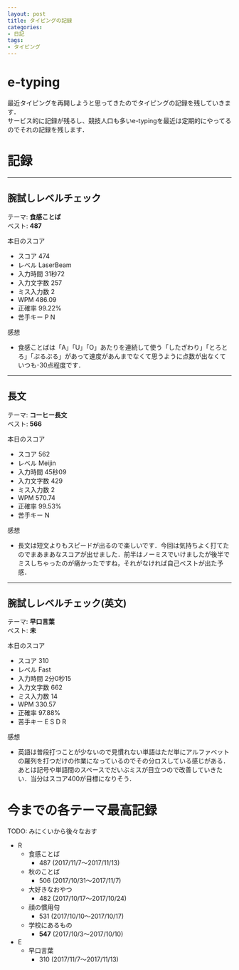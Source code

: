 ```yaml
---
layout: post
title: タイピングの記録
categories:
- 日記
tags:
- タイピング
---
```


# e-typing
最近タイピングを再開しようと思ってきたのでタイピングの記録を残していきます．  
サービス的に記録が残るし、競技人口も多いe-typingを最近は定期的にやってるのでそれの記録を残します．

# 記録
---
## 腕試しレベルチェック
テーマ: **食感ことば**  
ベスト: **487**

本日のスコア
- スコア 474
- レベル LaserBeam
- 入力時間 31秒72
- 入力文字数 257
- ミス入力数 2
- WPM 486.09
- 正確率 99.22%
- 苦手キー P N

感想
- 食感ことばは「A」「U」「O」あたりを連続して使う「したざわり」「とろとろ」「ぷるぷる」があって速度があんまでなくて思うように点数が出なくていつも-30点程度です．

---
## 長文
テーマ: **コーヒー長文**  
ベスト: **566**

本日のスコア
- スコア 562
- レベル Meijin
- 入力時間 45秒09
- 入力文字数 429
- ミス入力数 2
- WPM 570.74
- 正確率 99.53%
- 苦手キー N

感想
- 長文は短文よりもスピードが出るので楽しいです．今回は気持ちよく打てたのでまあまあなスコアが出せました．前半はノーミスでいけましたが後半でミスしちゃったのが痛かったですね，それがなければ自己ベストが出た予感．

---
## 腕試しレベルチェック(英文)
テーマ: **早口言葉**  
ベスト: **未**

本日のスコア

- スコア 310
- レベル Fast
- 入力時間 2分0秒15
- 入力文字数 662
- ミス入力数 14
- WPM 330.57
- 正確率 97.88%
- 苦手キー E S D R  

感想
- 英語は普段打つことが少ないので見慣れない単語はただ単にアルファベットの羅列を打つだけの作業になっているのでその分ロスしている感じがある．あとは記号や単語間のスペースでだいぶミスが目立つので改善していきたい．当分はスコア400が目標になりそう．

# 今までの各テーマ最高記録
TODO: みにくいから後々なおす

- R
  - 食感ことば
    - 487 (2017/11/7～2017/11/13)
  - 秋のことば
    - 506 (2017/10/31～2017/11/7)
  - 大好きなおやつ
    - 482 (2017/10/17～2017/10/24)
  - 顔の慣用句
    - 531 (2017/10/10～2017/10/17)
  - 学校にあるもの
    - **547** (2017/10/3～2017/10/10)
- E
  - 早口言葉
    - 310 (2017/11/7～2017/11/13)
